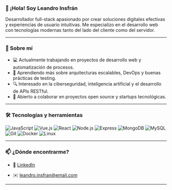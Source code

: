 ### 👋 ¡Hola! Soy Leandro Insfrán

Desarrollador full-stack apasionado por crear soluciones digitales efectivas y experiencias de usuario intuitivas. Me especializo en el desarrollo web con tecnologías modernas tanto del lado del cliente como del servidor.

---

### 🚀 Sobre mí

- 💻 Actualmente trabajando en proyectos de desarrollo web y automatización de procesos.
- 🌱 Aprendiendo más sobre arquitecturas escalables, DevOps y buenas prácticas de testing.
- 🔍 Interesado en la ciberseguridad, inteligencia artificial y el desarrollo de APIs RESTful.
- 🤝 Abierto a colaborar en proyectos open source y startups tecnológicas.

---

### 🛠️ Tecnologías y herramientas

![JavaScript](https://img.shields.io/badge/-JavaScript-black?style=flat-square&logo=javascript)
![Vue.js](https://img.shields.io/badge/-Vue.js-35495E?style=flat-square&logo=vue.js)
![React](https://img.shields.io/badge/-React-black?style=flat-square&logo=react)
![Node.js](https://img.shields.io/badge/-Node.js-43853D?style=flat-square&logo=node.js)
![Express](https://img.shields.io/badge/-Express.js-black?style=flat-square&logo=express)
![MongoDB](https://img.shields.io/badge/-MongoDB-black?style=flat-square&logo=mongodb)
![MySQL](https://img.shields.io/badge/-MySQL-black?style=flat-square&logo=mysql)
![Git](https://img.shields.io/badge/-Git-black?style=flat-square&logo=git)
![Docker](https://img.shields.io/badge/-Docker-2496ED?style=flat-square&logo=docker)
![Linux](https://img.shields.io/badge/-Linux-FCC624?style=flat-square&logo=linux)

---


### 📫 ¿Dónde encontrarme?

- 💼 [LinkedIn](https://www.linkedin.com/in/leandro-insfran-488409169/)  

- ✉️ leandro.insfran@email.com

---
